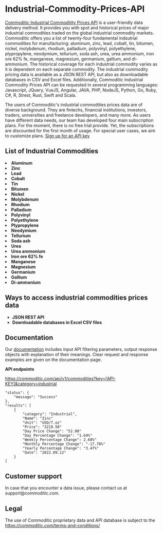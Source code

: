 # Industrial-Commodity-Prices-API

<a href="https://commoditic.com/industrial-commodity-prices-api/" rel="nofollow"> Commoditic Industrial Commoditity Prices API</a> is a user-friendly data delivery method. It provides you with spot and historical prices of major industrial commodities traded on the global industrial commodity markets. Commoditic offers  you a list of twenty-four fundamental indsutrial commodities for manufacturing: aluminum, zinc, lead, cobalt, tin, bitumen, nickel, molybdenum, rhodium, palladium, polyvinyl, polyethylene, 
plypropylene, neodymium, tellurium, soda ash, urea, urea ammonium, iron ore 62% fe, manganese, magnesium, germanium, gallium, and di-ammonium. The historical coverage for each industrial commodity varies as it is dependent on each separate commodity. The industrial commodity pricing data is available as a JSON REST API, but also as downloadable databases in CSV and Excel files. Additionally, Commoditic Industrial Commodity Prices API can be requested in several programming languages: Javascript, JQuery, VueJS, Angular, JAVA, PHP, NodeJS, Python, Go, Ruby, C#, R, Strest, Rust, Swift and Scala. 

The users of Commoditic's industrial commodities prices data are of diverse background. They are fintechs, financial institutions, investors, traders, universities and freelance developers, and many more. As users have different data needs, our team has developed four main subscription plans. For the moment, there is no free trial provide. Yet, the subscriptions are discounted for the first month of usage. For special user cases, we aim to customize plans. <a href="https://commoditic.com/pricing/" rel="nofollow"> Sign up for an API key</a>

<h2> List of Industrial Commodities </h2>

<li><strong>Aluminum</strong></li>
<li><strong>Zinc</strong></li>
<li><strong>Lead</strong></li>
<li><strong>Cobalt</strong></li>
<li><strong>Tin</strong></li>
<li><strong>Bitumen</strong></li>
<li><strong>Nickel</strong></li>
<li><strong>Molybdenum</strong></li>
<li><strong>Rhodium</strong></li>
<li><strong>Palladium</strong></li>
<li><strong>Polyvinyl</strong></li>
<li><strong>Polyethylene</strong></li>
<li><strong>Plypropylene</strong></li>
<li><strong>Neodymium</strong></li>
<li><strong>Tellurium</strong></li>
<li><strong>Soda ash</strong></li>
<li><strong>Urea</strong></li>
<li><strong>Urea ammonium</strong></li>
<li><strong>Iron ore 62% fe</strong></li>
<li><strong>Manganese</strong></li>
<li><strong>Magnesium</strong></li>
<li><strong>Germanium</strong></li>
<li><strong>Gallium</strong></li>
<li><strong>Di-ammonium</strong></li>


<h2>Ways to access industrial commodities prices data</h2>
<ul>
 	<li><strong>JSON REST API</strong></li>
 	<li><strong>Downloadable databases in Excel CSV files</strong></li>
</ul>

<h2>Documentation</h2>

Our <a href="https://commoditic.com/documentation/" rel="nofollow">documentation</a> includes input API filtering parameters, output response objects with explanation of their meanings. Clear request and response examples are given on the documentation page.


<p><strong>API endpoints</strong><p>
<p><a href="https://tradefeeds.com/api-documentation">https://commoditic.com/api/v1/commodities?key=[API-KEY]&category=industrial
</a></p>


    "status": {
        "message": "Success"
    },
    "results": [
        {
            "category": "Industrial",
            "Name": "Zinc"
            "Unit": "USD/T.oz"
            "Price": "3219.50"
            "Day Price Change": "52.00"
            "Day Percentage Change": "1.64%"
            "Weekly Percentage Change": 2.68%"
            "Monthly Percentage Change": "-17.78%"
            "Yearly Percentage Change": "3.47%"
            "Date": "2022.09.12"
        }
    [

<h2>Customer support</h2>
In case that you encounter a data issue, please contact us at support@commoditic.com.

<h2>Legal</h2>
<p> The use of Commoditic proprietary data and API database is subject to the&nbsp;<a href="/"> https://commoditic.com/terms-and-conditions/</a></p>

